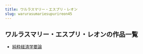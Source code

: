 ```yaml
---
title: ワルラスマリー・エスプリ・レオン
slug: warurasumariesupurireon45
---
```


## ワルラスマリー・エスプリ・レオンの作品一覧

- [純粋経済学要論](chuncuijingjixu-3ec)
